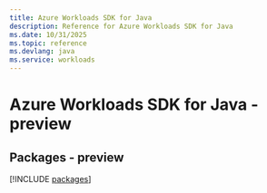```yaml
---
title: Azure Workloads SDK for Java
description: Reference for Azure Workloads SDK for Java
ms.date: 10/31/2025
ms.topic: reference
ms.devlang: java
ms.service: workloads
---
```

# Azure Workloads SDK for Java - preview
## Packages - preview
[!INCLUDE [packages](workloads-index.md)]